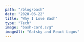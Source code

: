 ```yaml
---
path: "/blog/bash"
date: "2020-06-22"
title: "Why I Love Bash"
type: "Tech"
image: "bash-card.svg"
imageAlt: "Gatsby and React Logos"
---
```

